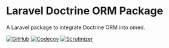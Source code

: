 Laravel Doctrine ORM Package
====
A Laravel package to integrate Doctrine ORM into omed.

[![GitHub](https://img.shields.io/github/workflow/status/kilip/laravel-doctrine-orm/CI?style=flat-square)](https://github.com/kilip/laravel-doctrine-orm/actions?query=workflow%3ACI+branch%3Amaster)
[![Codecov](https://img.shields.io/codecov/c/github/kilip/laravel-doctrine-orm?style=flat-square)](https://codecov.io/gh/kilip/laravel-doctrine-orm/branch/master)
[![Scrutinizer](https://img.shields.io/scrutinizer/quality/g/kilip/laravel-doctrine-orm?style=flat-square)](https://img.shields.io/scrutinizer/build/g/kilip/laravel-doctrine-orm?style=flat-square)